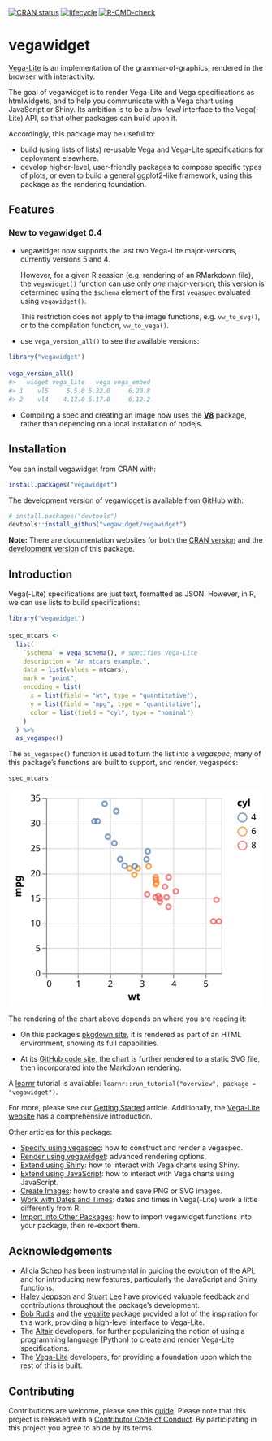 
<!-- README.md is generated from README.Rmd. Please edit that file -->
<!-- badges: start -->

[![CRAN
status](https://www.r-pkg.org/badges/version/vegawidget)](https://cran.r-project.org/package=vegawidget)
[![lifecycle](https://img.shields.io/badge/lifecycle-maturing-blue.svg)](https://lifecycle.r-lib.org/articles/stages.html#maturing)
[![R-CMD-check](https://github.com/vegawidget/vegawidget/actions/workflows/R-CMD-check.yaml/badge.svg)](https://github.com/vegawidget/vegawidget/actions/workflows/R-CMD-check.yaml)
<!-- badges: end -->

# vegawidget

[Vega-Lite](https://vega.github.io/vega-lite/) is an implementation of
the grammar-of-graphics, rendered in the browser with interactivity.

The goal of vegawidget is to render Vega-Lite and Vega specifications as
htmlwidgets, and to help you communicate with a Vega chart using
JavaScript or Shiny. Its ambition is to be a *low-level* interface to
the Vega(-Lite) API, so that other packages can build upon it.

Accordingly, this package may be useful to:

- build (using lists of lists) re-usable Vega and Vega-Lite
  specifications for deployment elsewhere.
- develop higher-level, user-friendly packages to compose specific types
  of plots, or even to build a general ggplot2-like framework, using
  this package as the rendering foundation.

## Features

### New to vegawidget 0.4

- vegawidget now supports the last two Vega-Lite major-versions,
  currently versions 5 and 4.

  However, for a given R session (e.g. rendering of an RMarkdown file),
  the `vegawidget()` function can use only *one* major-version; this
  version is determined using the `$schema` element of the first
  `vegaspec` evaluated using `vegawidget()`.

  This restriction does not apply to the image functions,
  e.g. `vw_to_svg()`, or to the compilation function, `vw_to_vega()`.

- use `vega_version_all()` to see the available versions:

``` r
library("vegawidget")

vega_version_all()
#>   widget vega_lite   vega vega_embed
#> 1    vl5     5.5.0 5.22.0     6.20.8
#> 2    vl4    4.17.0 5.17.0     6.12.2
```

- Compiling a spec and creating an image now uses the
  **[V8](https://cran.r-project.org/package=V8)** package, rather than
  depending on a local installation of nodejs.

## Installation

You can install vegawidget from CRAN with:

``` r
install.packages("vegawidget")
```

The development version of vegawidget is available from GitHub with:

``` r
# install.packages("devtools")
devtools::install_github("vegawidget/vegawidget")
```

**Note:** There are documentation websites for both the [CRAN
version](https://vegawidget.github.io/vegawidget/) and the [development
version](https://vegawidget.github.io/vegawidget/dev/) of this package.

## Introduction

Vega(-Lite) specifications are just text, formatted as JSON. However, in
R, we can use lists to build specifications:

``` r
library("vegawidget")

spec_mtcars <-
  list(
    `$schema` = vega_schema(), # specifies Vega-Lite
    description = "An mtcars example.",
    data = list(values = mtcars),
    mark = "point",
    encoding = list(
      x = list(field = "wt", type = "quantitative"),
      y = list(field = "mpg", type = "quantitative"),
      color = list(field = "cyl", type = "nominal")
    )
  ) %>% 
  as_vegaspec()
```

The `as_vegaspec()` function is used to turn the list into a *vegaspec*;
many of this package’s functions are built to support, and render,
vegaspecs:

``` r
spec_mtcars
```

![](man/figures/README-vegawidget-1.svg)<!-- -->

The rendering of the chart above depends on where you are reading it:

- On this package’s [pkgdown
  site](https://vegawidget.github.io/vegawidget/), it is rendered as
  part of an HTML environment, showing its full capabilities.

- At its [GitHub code site](https://github.com/vegawidget/vegawidget),
  the chart is further rendered to a static SVG file, then incorporated
  into the Markdown rendering.

A [learnr](https://rstudio.github.io/learnr/index.html) tutorial is
available: `learnr::run_tutorial("overview", package = "vegawidget")`.

For more, please see our [Getting
Started](https://vegawidget.github.io/vegawidget/articles/vegawidget.html)
article. Additionally, the [Vega-Lite
website](https://vega.github.io/vega-lite/) has a comprehensive
introduction.

Other articles for this package:

- [Specify using
  vegaspec](https://vegawidget.github.io/vegawidget/articles/articles/vegaspec.html):
  how to construct and render a vegaspec.
- [Render using
  vegawidget](https://vegawidget.github.io/vegawidget/articles/articles/render-vegawidget.html):
  advanced rendering options.
- [Extend using
  Shiny](https://vegawidget.github.io/vegawidget/articles/articles/shiny.html):
  how to interact with Vega charts using Shiny.
- [Extend using
  JavaScript](https://vegawidget.github.io/vegawidget/articles/articles/javascript.html):
  how to interact with Vega charts using JavaScript.
- [Create
  Images](https://vegawidget.github.io/vegawidget/articles/articles/image.html):
  how to create and save PNG or SVG images.
- [Work with Dates and
  Times](https://vegawidget.github.io/vegawidget/articles/articles/dates-times.html):
  dates and times in Vega(-Lite) work a little differently from R.
- [Import into Other
  Packages](https://vegawidget.github.io/vegawidget/articles/articles/import.html):
  how to import vegawidget functions into your package, then re-export
  them.

## Acknowledgements

- [Alicia Schep](https://github.com/AliciaSchep) has been instrumental
  in guiding the evolution of the API, and for introducing new features,
  particularly the JavaScript and Shiny functions.
- [Haley Jeppson](https://github.com/haleyjeppson) and [Stuart
  Lee](https://github.com/sa-lee) have provided valuable feedback and
  contributions throughout the package’s development.
- [Bob Rudis](https://github.com/hrbrmstr) and the
  [vegalite](https://github.com/hrbrmstr/vegalite) package provided a
  lot of the inspiration for this work, providing a high-level interface
  to Vega-Lite.
- The [Altair](https://altair-viz.github.io) developers, for further
  popularizing the notion of using a programming language (Python) to
  create and render Vega-Lite specifications.  
- The [Vega-Lite](https://vega.github.io/vega-lite/) developers, for
  providing a foundation upon which the rest of this is built.

## Contributing

Contributions are welcome, please see this
[guide](https://vegawidget.github.io/vegawidget/CONTRIBUTING.html).
Please note that this project is released with a [Contributor Code of
Conduct](https://vegawidget.github.io/vegawidget/CODE_OF_CONDUCT.html).
By participating in this project you agree to abide by its terms.
